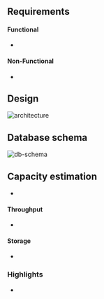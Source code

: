 # <serivce-name>

## Requirements

#### Functional
- <list of functional requirements>

#### Non-Functional
- <list of non functional requirements>

## Design
![architecture](./diagrams/architecture.png)

## Database schema
![db-schema](./diagrams/db-schema.png)

## Capacity estimation
- <capacity assumptions>

#### Throughput
- <throughput calculations>

#### Storage
- <storage calculations>

### Highlights
- <list of important points related to the design>